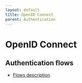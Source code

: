 ```yaml
---
layout: default
title: OpenID Connect
parent: Authentication
---
```


# OpenID Connect

## Authentication flows

- [Flows description](https://darutk.medium.com/diagrams-of-all-the-openid-connect-flows-6968e3990660)